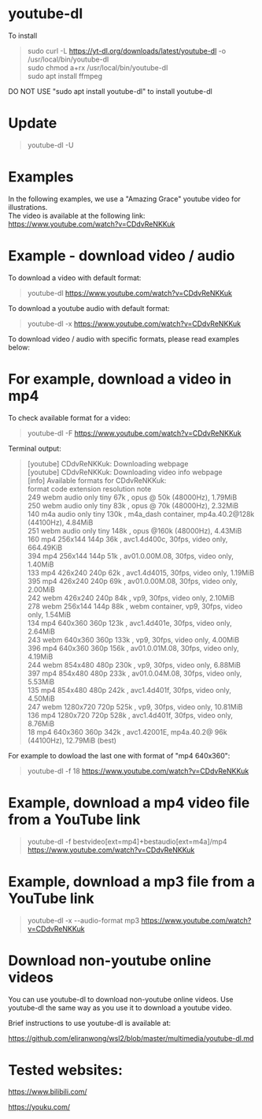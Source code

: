 # youtube-dl

To install

> sudo curl -L https://yt-dl.org/downloads/latest/youtube-dl -o /usr/local/bin/youtube-dl<br>
> sudo chmod a+rx /usr/local/bin/youtube-dl<br>
> sudo apt install ffmpeg

DO NOT USE "sudo apt install youtube-dl" to install youtube-dl

# Update

> youtube-dl -U

# Examples

In the following examples, we use a "Amazing Grace" youtube video for illustrations.<br>
The video is available at the following link:<br>
https://www.youtube.com/watch?v=CDdvReNKKuk

# Example - download video / audio

To download a video with default format:

> youtube-dl https://www.youtube.com/watch?v=CDdvReNKKuk

To download a youtube audio with default format:

> youtube-dl -x https://www.youtube.com/watch?v=CDdvReNKKuk

To download video / audio with specific formats, please read examples below:

# For example, download a video in mp4

To check available format for a video:

> youtube-dl -F https://www.youtube.com/watch?v=CDdvReNKKuk

Terminal output:

> [youtube] CDdvReNKKuk: Downloading webpage<br>
> [youtube] CDdvReNKKuk: Downloading video info webpage<br>
> [info] Available formats for CDdvReNKKuk:<br>
> format code  extension  resolution note<br>
> 249          webm       audio only tiny   67k , opus @ 50k (48000Hz), 1.79MiB<br>
> 250          webm       audio only tiny   83k , opus @ 70k (48000Hz), 2.32MiB<br>
> 140          m4a        audio only tiny  130k , m4a_dash container, mp4a.40.2@128k (44100Hz), 4.84MiB<br>
> 251          webm       audio only tiny  148k , opus @160k (48000Hz), 4.43MiB<br>
> 160          mp4        256x144    144p   36k , avc1.4d400c, 30fps, video only, 664.49KiB<br>
> 394          mp4        256x144    144p   51k , av01.0.00M.08, 30fps, video only, 1.40MiB<br>
> 133          mp4        426x240    240p   62k , avc1.4d4015, 30fps, video only, 1.19MiB<br>
> 395          mp4        426x240    240p   69k , av01.0.00M.08, 30fps, video only, 2.00MiB<br>
> 242          webm       426x240    240p   84k , vp9, 30fps, video only, 2.10MiB<br>
> 278          webm       256x144    144p   88k , webm container, vp9, 30fps, video only, 1.54MiB<br>
> 134          mp4        640x360    360p  123k , avc1.4d401e, 30fps, video only, 2.64MiB<br>
> 243          webm       640x360    360p  133k , vp9, 30fps, video only, 4.00MiB<br>
> 396          mp4        640x360    360p  156k , av01.0.01M.08, 30fps, video only, 4.19MiB<br>
> 244          webm       854x480    480p  230k , vp9, 30fps, video only, 6.88MiB<br>
> 397          mp4        854x480    480p  233k , av01.0.04M.08, 30fps, video only, 5.53MiB<br>
> 135          mp4        854x480    480p  242k , avc1.4d401f, 30fps, video only, 4.50MiB<br>
> 247          webm       1280x720   720p  525k , vp9, 30fps, video only, 10.81MiB<br>
> 136          mp4        1280x720   720p  528k , avc1.4d401f, 30fps, video only, 8.76MiB<br>
> 18           mp4        640x360    360p  342k , avc1.42001E, mp4a.40.2@ 96k (44100Hz), 12.79MiB (best)<br>

For example to dowload the last one with format of "mp4 640x360":

> youtube-dl -f 18 https://www.youtube.com/watch?v=CDdvReNKKuk

# Example, download a mp4 video file from a YouTube link

> youtube-dl -f bestvideo[ext=mp4]+bestaudio[ext=m4a]/mp4 https://www.youtube.com/watch?v=CDdvReNKKuk

# Example, download a mp3 file from a YouTube link

> youtube-dl -x --audio-format mp3 https://www.youtube.com/watch?v=CDdvReNKKuk

# Download non-youtube online videos

You can use youtube-dl to download non-youtube online videos.  Use youtube-dl the same way as you use it to download a youtube video.

Brief instructions to use youtube-dl is available at:

https://github.com/eliranwong/wsl2/blob/master/multimedia/youtube-dl.md

# Tested websites:

https://www.bilibili.com/

https://youku.com/
